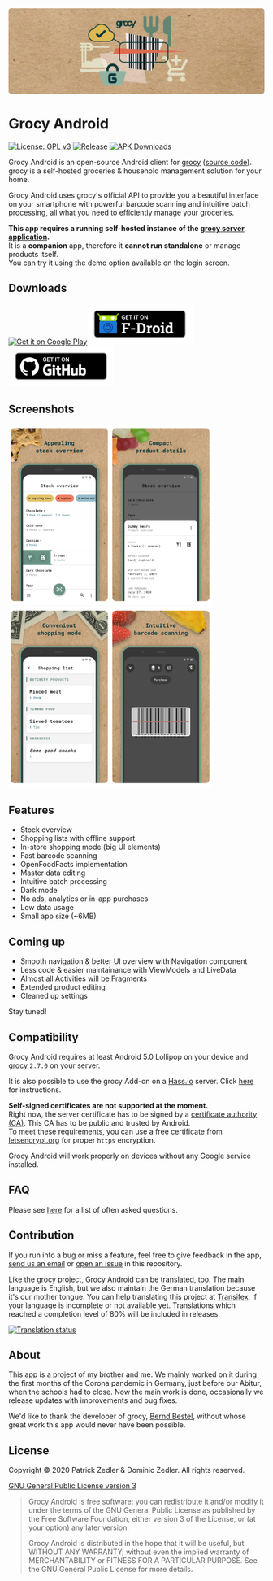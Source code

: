 <img src="assets/header.png" />

# Grocy Android

[![License: GPL v3](https://img.shields.io/badge/License-GPLv3-blue.svg)](https://www.gnu.org/licenses/gpl-3.0)  [![Release](https://img.shields.io/github/v/release/patzly/grocy-android?label=Release&logo=github)](https://github.com/patzly/grocy-android/releases)  [![APK Downloads](https://img.shields.io/github/downloads/patzly/grocy-android/total.svg?label=APK%20Downloads&logo=github)](https://github.com/patzly/grocy-android/releases)

Grocy Android is an open-source Android client for [grocy](https://grocy.info/) ([source code](https://github.com/grocy/grocy)). grocy is a self-hosted groceries & household management solution for your home.

Grocy Android uses grocy's official API to provide you a beautiful interface on your smartphone with powerful barcode scanning and intuitive batch processing, all what you need to efficiently manage your groceries.

**This app requires a running self-hosted instance of the [grocy server application](https://grocy.info/).**  
It is a **companion** app, therefore it **cannot run standalone** or manage products itself.  
You can try it using the demo option available on the login screen.

## Downloads

<a href='https://play.google.com/store/apps/details?id=xyz.zedler.patrick.grocy'><img alt='Get it on Google Play' height="80" src='https://play.google.com/intl/en_us/badges/static/images/badges/en_badge_web_generic.png'/></a><a href='https://f-droid.org/de/packages/xyz.zedler.patrick.grocy/'><img alt='Get it on F-Droid' height="80" src='assets/badge_fdroid.png'/></a><a href='https://github.com/patzly/grocy-android/releases'><img alt='Get it on GitHub' height="80" src='assets/badge_github.png'/></a>

## Screenshots

<a href="assets/screen1.png"><img src="assets/screen1.png" width="200px"/></a><a href="assets/screen2.png"><img src="assets/screen2.png" width="200px"/></a><a href="assets/screen3.png"><img src="assets/screen3.png" width="200px"/></a><a href="assets/screen4.png"><img src="assets/screen4.png" width="200px"/></a>

## Features

* Stock overview
* Shopping lists with offline support
* In-store shopping mode (big UI elements)
* Fast barcode scanning
* OpenFoodFacts implementation
* Master data editing
* Intuitive batch processing
* Dark mode
* No ads, analytics or in-app purchases
* Low data usage
* Small app size (~6MB)

## Coming up

* Smooth navigation & better UI overview with Navigation component
* Less code & easier maintainance with ViewModels and LiveData
* Almost all Activities will be Fragments
* Extended product editing
* Cleaned up settings

Stay tuned!

## Compatibility

Grocy Android requires at least Android 5.0 Lollipop on your device and [grocy](https://github.com/grocy/grocy/releases) `2.7.0` on your server.  

It is also possible to use the grocy Add-on on a [Hass.io](https://www.home-assistant.io/hassio/) server. Click [here](https://github.com/patzly/grocy-android/blob/master/FAQ.md#user-content-faq4) for instructions.

**Self-signed certificates are not supported at the moment.**  
Right now, the server certificate has to be signed by a [certificate authority (CA)](https://en.wikipedia.org/wiki/Certificate_authority). This CA has to be public and trusted by Android.  
To meet these requirements, you can use a free certificate from [letsencrypt.org](https://letsencrypt.org/) for proper `https` encryption.

Grocy Android will work properly on devices without any Google service installed.

## FAQ

Please see [here](https://github.com/patzly/grocy-android/blob/master/FAQ.md) for a list of often asked questions.

## Contribution

If you run into a bug or miss a feature, feel free to give feedback in the app, [send us an email](mailto:patrick@zedler.xyz) or [open an issue](https://github.com/patzly/grocy-android/issues) in this repository.

Like the grocy project, Grocy Android can be translated, too. The main language is English, but we also maintain the German translation because it's our mother tongue.
You can help translating this project at [Transifex](https://www.transifex.com/grocy-android/grocy-android), if your language is incomplete or not available yet.
Translations which reached a completion level of 80% will be included in releases.

<a href="https://www.transifex.com/grocy-android/grocy-android">
<img src="https://www.transifex.com/projects/p/grocy-android/resource/app-src-main-res-values-strings-xml--master/chart/image_png" alt="Translation status" />
</a>

## About

This app is a project of my brother and me. We mainly worked on it during the first months of the Corona pandemic in Germany, just before our Abitur, when the schools had to close.
Now the main work is done, occasionally we release updates with improvements and bug fixes.

We'd like to thank the developer of grocy, [Bernd Bestel](https://berrnd.de/), without whose great work this app would never have been possible.

## License

Copyright &copy; 2020 Patrick Zedler & Dominic Zedler. All rights reserved.

[GNU General Public License version 3](https://www.gnu.org/licenses/gpl.txt)

> Grocy Android is free software: you can redistribute it and/or modify it under the terms of the GNU General Public License as published by the Free Software Foundation, either version 3 of the License, or (at your option) any later version.
>
> Grocy Android is distributed in the hope that it will be useful, but WITHOUT ANY WARRANTY; without even the implied warranty of MERCHANTABILITY or FITNESS FOR A PARTICULAR PURPOSE. See the GNU General Public License for more details.
